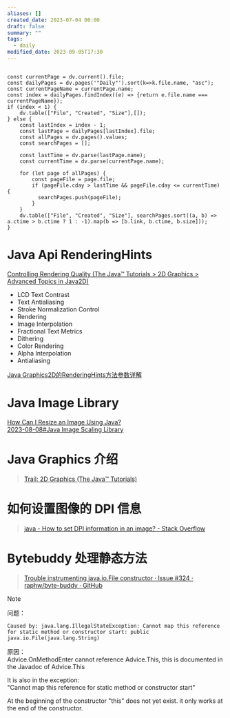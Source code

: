 ```yaml
---
aliases: []
created_date: 2023-07-04 00:00
draft: false
summary: ""
tags:
  - daily
modified_date: 2023-09-05T17:30
---
```


```dataviewjs

const currentPage = dv.current().file;
const dailyPages = dv.pages('"Daily"').sort(k=>k.file.name, "asc");
const currentPageName = currentPage.name;
const index = dailyPages.findIndex((e) => {return e.file.name === currentPageName});
if (index < 1) {
	dv.table(["File", "Created", "Size"],[]);
} else {
	const lastIndex = index - 1;
	const lastPage = dailyPages[lastIndex].file;
	const allPages = dv.pages().values;
	const searchPages = [];
	
	const lastTime = dv.parse(lastPage.name);
	const currentTime = dv.parse(currentPage.name);

	for (let page of allPages) {
		const pageFile = page.file;
		if (pageFile.cday > lastTime && pageFile.cday <= currentTime) {
		  searchPages.push(pageFile);
		}
	}
	dv.table(["File", "Created", "Size"], searchPages.sort((a, b) => a.ctime > b.ctime ? 1 : -1).map(b => [b.link, b.ctime, b.size]));
}

```

# Java Api RenderingHints

[Controlling Rendering Quality (The Java™ Tutorials > 2D Graphics > Advanced Topics in Java2D)](https://docs.oracle.com/javase/tutorial/2d/advanced/quality.html)

- LCD Text Contrast	
- Text Antialiasing	
- Stroke Normalization Control	
- Rendering	
- Image Interpolation	
- Fractional Text Metrics	
- Dithering	
- Color Rendering	
- Alpha Interpolation	
- Antialiasing

[Java Graphics2D的RenderingHints方法参数详解](../../Outputs/Card/Java%20Graphics2D的RenderingHints方法参数详解.md)

# Java Image Library

[How Can I Resize an Image Using Java?](https://www.baeldung.com/java-resize-image)  
[2023-08-08#Java Image Scaling Library](Daily/2023/2023-08-08.md#Java%20Image%20Scaling%20Library)

# Java Graphics 介绍 

> [Trail: 2D Graphics (The Java™ Tutorials)](https://docs.oracle.com/javase/tutorial/2d/index.html)

# 如何设置图像的 DPI 信息

> [java - How to set DPI information in an image? - Stack Overflow](https://stackoverflow.com/questions/321736/how-to-set-dpi-information-in-an-image)

# Bytebuddy 处理静态方法

> [Trouble instrumenting java.io.File constructor · Issue \#324 · raphw/byte-buddy · GitHub](https://github.com/raphw/byte-buddy/issues/324)

> [!note]
>
> 问题：
>
> ```
> Caused by: java.lang.IllegalStateException: Cannot map this reference for static method or constructor start: public java.io.File(java.lang.String)
> ```
>
> 原因：  
> Advice.OnMethodEnter cannot reference Advice.This, this is documented in the Javadoc of Advice.This
> 
> It is also in the exception:  
> "Cannot map this reference for static method or constructor start"
> 
> At the beginning of the constructor "this" does not yet exist. it only works at the end of the constructor.